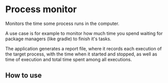 # Process monitor

Monitors the time some process runs in the computer.

A use case is for example to monitor how much time you spend waiting for package managers (like gradle) to finish it's tasks.

The application generates a report file, where it records each execution of the target process, with the time when it started and stopped, as well as time of execution and total time spent among all executions.

## How to use

